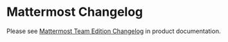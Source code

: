# Mattermost Changelog

Please see [Mattermost Team Edition Changelog](http://docs.tink.com/administration/changelog.html) in product documentation.
